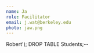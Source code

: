 ```yaml
---
name: Ja
role: Facilitator
email: j.wat@berkeley.edu
photo: jaw.png
---
```


Robert'); DROP TABLE Students;--
